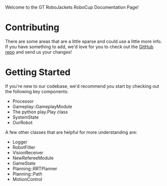 
Welcome to the GT RoboJackets RoboCup Documentation Page!


# Contributing

There are some areas that are a little sparse and could use a little more info.  If you have something to add, we'd love for you to check out the [GitHub repo](https://github.com/RoboJackets/robocup-software) and send us your changes!


# Getting Started

If you're new to our codebase, we'd recommend you start by checking out the following key components:

* Processor
* Gameplay::GameplayModule
* The python play.Play class
* SystemState
* OurRobot


A few other classes that are helpful for more understanding are:

* Logger
* RobotFilter
* VisionReceiver
* NewRefereeModule
* GameState
* Planning::RRTPlanner
* Planning::Path
* MotionControl

